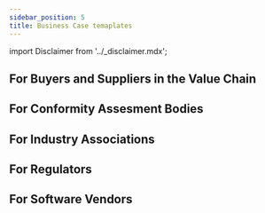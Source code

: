 ```yaml
---
sidebar_position: 5
title: Business Case temaplates
---
```


import Disclaimer from '../\_disclaimer.mdx';

<Disclaimer />



## For Buyers and Suppliers in the Value Chain

## For Conformity Assesment Bodies

## For Industry Associations

## For Regulators

## For Software Vendors
